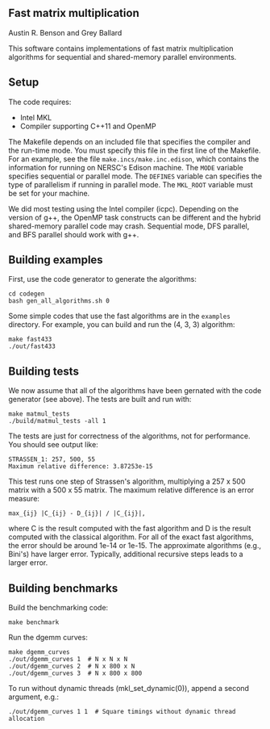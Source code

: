 Fast matrix multiplication
--------
Austin R. Benson and Grey Ballard

This software contains implementations of fast matrix multiplication algorithms for
sequential and shared-memory parallel environments.

Setup
--------
The code requires:
* Intel MKL
* Compiler supporting C++11 and OpenMP

The Makefile depends on an included file that specifies the compiler and the run-time mode.
You must specify this file in the first line of the Makefile.
For an example, see the file `make.incs/make.inc.edison`, which contains the information for running
on NERSC's Edison machine.
The `MODE` variable specifies sequential or parallel mode.
The `DEFINES` variable can specifies the type of parallelism if running in parallel mode.
The `MKL_ROOT` variable must be set for your machine.

We did most testing using the Intel compiler (icpc).
Depending on the version of g++, the OpenMP task constructs can be different and the hybrid shared-memory
parallel code may crash.  Sequential mode, DFS parallel, and BFS parallel should work with g++.

Building examples
--------
First, use the code generator to generate the algorithms:
          
	cd codegen
	bash gen_all_algorithms.sh 0

Some simple codes that use the fast algorithms are in the `examples` directory.
For example, you can build and run the (4, 3, 3) algorithm:

	make fast433
	./out/fast433

Building tests
--------

We now assume that all of the algorithms have been gernated with the code generator (see above).
The tests are built and run with:

    make matmul_tests
	./build/matmul_tests -all 1

The tests are just for correctness of the algorithms, not for performance.
You should see output like:

    STRASSEN_1: 257, 500, 55
    Maximum relative difference: 3.87253e-15

This test runs one step of Strassen's algorithm, multiplying a 257 x 500 matrix with a 500 x 55 matrix.
The maximum relative difference is an error measure:

    max_{ij} |C_{ij} - D_{ij}| / |C_{ij}|,

where C is the result computed with the fast algorithm and D is the result computed with the classical algorithm.
For all of the exact fast algorithms, the error should be around 1e-14 or 1e-15.
The approximate algorithms (e.g., Bini's) have larger error.
Typically, additional recursive steps leads to a larger error.


Building benchmarks
--------
Build the benchmarking code:

    make benchmark	 

Run the dgemm curves:
	
	make dgemm_curves
	./out/dgemm_curves 1  # N x N x N
	./out/dgemm_curves 2  # N x 800 x N
	./out/dgemm_curves 3  # N x 800 x 800

To run without dynamic threads (mkl_set_dynamic(0)), append a second argument, e.g.:

	./out/dgemm_curves 1 1  # Square timings without dynamic thread allocation
